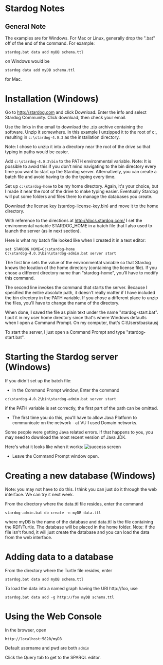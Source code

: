 # Stardog Notes


## General Note
The examples are for Windows.  For Mac or Linux, generally drop the ".bat" off of the end of the command.  For example:

```stardog.bat data add myDB schema.ttl```

on Windows would be

```stardog data add myDB schema.ttl```

for Mac.

# Installation (Windows)
Go to http://stardog.com and click Download.  Enter the info and select Stardog Community.  Click download, then check your email.

Use the links in the email to download the .zip archive containing the software.  Unzip it somewhere. In this example I unzipped it to the root of c:, resulting in ```c:\stardog-4.0.3``` as the installation directory.

Note: I chose to unzip it into a directory near the root of the drive so that typing in paths would be easier.

Add ```c:\stardog-4.0.3\bin``` to the PATH environmental variable.  Note:  It is possible to avoid this if you don't mind navigating to the bin directory every time you want to start up the Stardog server.  Alternatively, you can create a batch file and avoid having to do the typing every time.

Set up ```c:\stardog-home``` to be my home directory.  Again, it's your choice, but I made it near the root of the drive to make typing easier.  Eventually Stardog will put some folders and files there to manage the databases you create.

Download the license key (stardog-license-key.bin) and move it to the home directory.

With reference to the directions at
http://docs.stardog.com/
I set the environmental variable STARDOG_HOME in a batch file that I also used to launch the server (as in next section).

Here is what my batch file looked like when I created it in a text editor:

```
set STARDOG_HOME=C:\stardog-home
C:\stardog-4.0.3\bin\stardog-admin.bat server start
```

The first line sets the value of the environmental variable so that Stardog knows the location of the home directory (containing the license file). If you chose a different directory name than "stardog-home", you'll have to modify this command.

The second line invokes the command that starts the server.  Because I specified the entire absolute path, it doesn't really matter if I have included the bin directory in the PATH variable.  If you chose a different place to unzip the files, you'll have to change the name of the directory.

When done, I saved the file as plain text under the name "stardog-start.bat".  I put it in my user home directory since that's where Windows defaults when I open a Command Prompt.  On my computer, that's C:\Users\baskausj

To start the server, I just open a Command Prompt and type "stardog-start.bat".

# Starting the Stardog server (Windows)

If you didn't set up the batch file:

- In the Command Prompt window, Enter the command

```c:\stardog-4.0.2\bin\stardog-admin.bat server start```

if the PATH variable is set correctly, the first part of the path can be omitted.

- The first time you do this, you'll have to allow Java Platform to communicate on the network - at VU I used Domain networks.

Some people were getting Java related errors.  If that happens to you, you may need to download the most recent version of Java JDK.

Here's what it looks like when it works:
![success screen](startup.png)

- Leave the Command Prompt window open.

# Creating a new database (Windows)
Note: you may not have to do this.  I think you can just do it through the web interface.  We can try it next week.

From the directory where the data.ttl file resides, enter the command

```stardog-admin.bat db create -n myDB data.ttl```

where myDB is the name of the database and data.ttl is the file containing the RDF/Turtle.  The database will be placed in the home folder. Note: if the file isn't found, it will just create the database and you can load the data from the web interface.

# Adding data to a database
From the directory where the Turtle file resides, enter

```stardog.bat data add myDB schema.ttl```

To load the data into a named graph having the URI http://foo, use

```stardog.bat data add -g http://foo myDB schema.ttl```


# Using the Web Console

In the browser, open

```http://localhost:5820/myDB ```

Default username and pwd are both ```admin```

Click the Query tab to get to the SPARQL editor.

